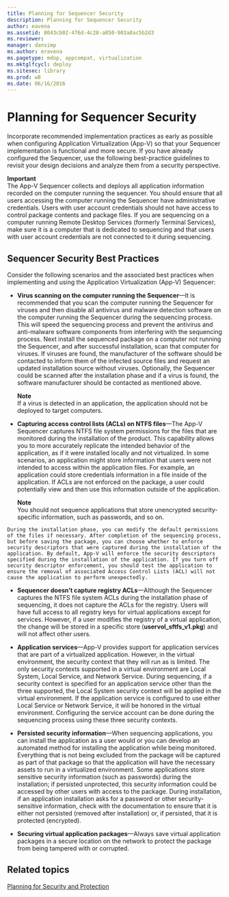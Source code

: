 ```yaml
---
title: Planning for Sequencer Security
description: Planning for Sequencer Security
author: eavena
ms.assetid: 8043cb02-476d-4c28-a850-903a8ac5b2d3
ms.reviewer: 
manager: dansimp
ms.author: eravena
ms.pagetype: mdop, appcompat, virtualization
ms.mktglfcycl: deploy
ms.sitesec: library
ms.prod: w8
ms.date: 06/16/2016
---
```



# Planning for Sequencer Security


Incorporate recommended implementation practices as early as possible when configuring Application Virtualization (App-V) so that your Sequencer implementation is functional and more secure. If you have already configured the Sequencer, use the following best-practice guidelines to revisit your design decisions and analyze them from a security perspective.

**Important**  
The App-V Sequencer collects and deploys all application information recorded on the computer running the sequencer. You should ensure that all users accessing the computer running the Sequencer have administrative credentials. Users with user account credentials should not have access to control package contents and package files. If you are sequencing on a computer running Remote Desktop Services (formerly Terminal Services), make sure it is a computer that is dedicated to sequencing and that users with user account credentials are not connected to it during sequencing.



## Sequencer Security Best Practices


Consider the following scenarios and the associated best practices when implementing and using the Application Virtualization (App-V) Sequencer:

-   **Virus scanning on the computer running the Sequencer**—It is recommended that you scan the computer running the Sequencer for viruses and then disable all antivirus and malware detection software on the computer running the Sequencer during the sequencing process. This will speed the sequencing process and prevent the antivirus and anti-malware software components from interfering with the sequencing process. Next install the sequenced package on a computer not running the Sequencer, and after successful installation, scan that computer for viruses. If viruses are found, the manufacturer of the software should be contacted to inform them of the infected source files and request an updated installation source without viruses. Optionally, the Sequencer could be scanned after the installation phase and if a virus is found, the software manufacturer should be contacted as mentioned above.

    **Note**  
    If a virus is detected in an application, the application should not be deployed to target computers.



-   **Capturing access control lists (ACLs) on NTFS files**—The App-V Sequencer captures NTFS file system permissions for the files that are monitored during the installation of the product. This capability allows you to more accurately replicate the intended behavior of the application, as if it were installed locally and not virtualized. In some scenarios, an application might store information that users were not intended to access within the application files. For example, an application could store credentials information in a file inside of the application. If ACLs are not enforced on the package, a user could potentially view and then use this information outside of the application.

    **Note**  
    You should not sequence applications that store unencrypted security-specific information, such as passwords, and so on.



~~~
During the installation phase, you can modify the default permissions of the files if necessary. After completion of the sequencing process, but before saving the package, you can choose whether to enforce security descriptors that were captured during the installation of the application. By default, App-V will enforce the security descriptors specified during the installation of the application. If you turn off security descriptor enforcement, you should test the application to ensure the removal of associated Access Control Lists (ACL) will not cause the application to perform unexpectedly.
~~~

-   **Sequencer doesn’t capture registry ACLs**—Although the Sequencer captures the NTFS file system ACLs during the installation phase of sequencing, it does not capture the ACLs for the registry. Users will have full access to all registry keys for virtual applications except for services. However, if a user modifies the registry of a virtual application, the change will be stored in a specific store (**uservol\_sftfs\_v1.pkg**) and will not affect other users.

-   **Application services**—App-V provides support for application services that are part of a virtualized application. However, in the virtual environment, the security context that they will run as is limited. The only security contexts supported in a virtual environment are Local System, Local Service, and Network Service. During sequencing, if a security context is specified for an application service other than the three supported, the Local System security context will be applied in the virtual environment. If the application service is configured to use either Local Service or Network Service, it will be honored in the virtual environment. Configuring the service account can be done during the sequencing process using these three security contexts.

-   **Persisted security information**—When sequencing applications, you can install the application as a user would or you can develop an automated method for installing the application while being monitored. Everything that is not being excluded from the package will be captured as part of that package so that the application will have the necessary assets to run in a virtualized environment. Some applications store sensitive security information (such as passwords) during the installation; if persisted unprotected, this security information could be accessed by other users with access to the package. During installation, if an application installation asks for a password or other security-sensitive information, check with the documentation to ensure that it is either not persisted (removed after installation) or, if persisted, that it is protected (encrypted).

-   **Securing virtual application packages**—Always save virtual application packages in a secure location on the network to protect the package from being tampered with or corrupted.

## Related topics


[Planning for Security and Protection](planning-for-security-and-protection.md)









